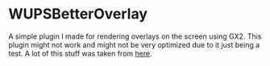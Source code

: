 # WUPSBetterOverlay
A simple plugin I made for rendering overlays on the screen using GX2.
This plugin might not work and might not be very optimized due to it just being a test.
A lot of this stuff was taken from [here](https://github.com/GaryOderNichts/imgui_overlay_plugin).